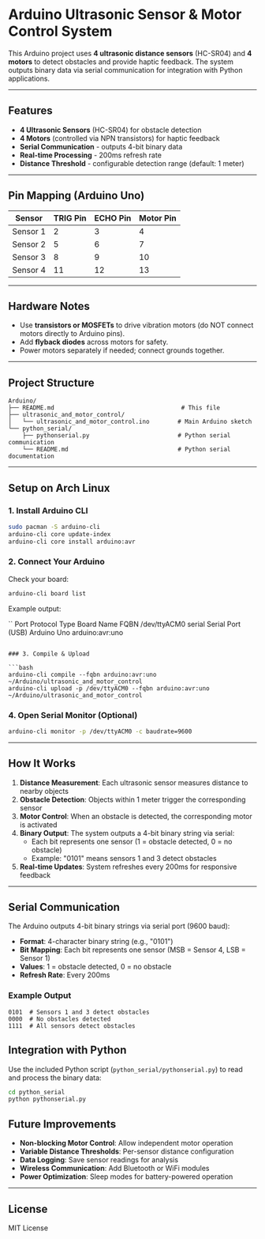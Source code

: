 

# Arduino Ultrasonic Sensor & Motor Control System

This Arduino project uses **4 ultrasonic distance sensors** (HC-SR04) and **4 motors** to detect obstacles and provide haptic feedback. The system outputs binary data via serial communication for integration with Python applications.

---

## Features
- **4 Ultrasonic Sensors** (HC-SR04) for obstacle detection
- **4 Motors** (controlled via NPN transistors) for haptic feedback
- **Serial Communication** - outputs 4-bit binary data
- **Real-time Processing** - 200ms refresh rate
- **Distance Threshold** - configurable detection range (default: 1 meter)

---

## Pin Mapping (Arduino Uno)

| Sensor | TRIG Pin | ECHO Pin | Motor Pin |
|--------|----------|----------|-----------|
| Sensor 1 | 2  | 3  | 4  |
| Sensor 2 | 5  | 6  | 7  |
| Sensor 3 | 8  | 9  | 10 |
| Sensor 4 | 11 | 12 | 13 |

---

## Hardware Notes
- Use **transistors or MOSFETs** to drive vibration motors (do NOT connect motors directly to Arduino pins).
- Add **flyback diodes** across motors for safety.
- Power motors separately if needed; connect grounds together.

---

## Project Structure
```
Arduino/
├── README.md                                    # This file
├── ultrasonic_and_motor_control/
│   └── ultrasonic_and_motor_control.ino        # Main Arduino sketch
└── python_serial/
    ├── pythonserial.py                         # Python serial communication
    └── README.md                               # Python serial documentation
```

---

## Setup on Arch Linux

### 1. Install Arduino CLI
```bash
sudo pacman -S arduino-cli
arduino-cli core update-index
arduino-cli core install arduino:avr
````

### 2. Connect Your Arduino

Check your board:

```bash
arduino-cli board list
```

Example output:

``
Port         Protocol Type              Board Name  FQBN
/dev/ttyACM0 serial   Serial Port (USB) Arduino Uno arduino:avr:uno
```

### 3. Compile & Upload

```bash
arduino-cli compile --fqbn arduino:avr:uno ~/Arduino/ultrasonic_and_motor_control
arduino-cli upload -p /dev/ttyACM0 --fqbn arduino:avr:uno ~/Arduino/ultrasonic_and_motor_control
```

### 4. Open Serial Monitor (Optional)

```bash
arduino-cli monitor -p /dev/ttyACM0 -c baudrate=9600
```

---

## How It Works

1. **Distance Measurement**: Each ultrasonic sensor measures distance to nearby objects
2. **Obstacle Detection**: Objects within 1 meter trigger the corresponding sensor
3. **Motor Control**: When an obstacle is detected, the corresponding motor is activated
4. **Binary Output**: The system outputs a 4-bit binary string via serial:
   - Each bit represents one sensor (1 = obstacle detected, 0 = no obstacle)
   - Example: "0101" means sensors 1 and 3 detect obstacles
5. **Real-time Updates**: System refreshes every 200ms for responsive feedback

---

## Serial Communication

The Arduino outputs 4-bit binary strings via serial port (9600 baud):

- **Format**: 4-character binary string (e.g., "0101")
- **Bit Mapping**: Each bit represents one sensor (MSB = Sensor 4, LSB = Sensor 1)
- **Values**: 1 = obstacle detected, 0 = no obstacle
- **Refresh Rate**: Every 200ms

### Example Output
```
0101  # Sensors 1 and 3 detect obstacles
0000  # No obstacles detected
1111  # All sensors detect obstacles
```

## Integration with Python

Use the included Python script (`python_serial/pythonserial.py`) to read and process the binary data:

```bash
cd python_serial
python pythonserial.py
```

## Future Improvements

* **Non-blocking Motor Control**: Allow independent motor operation
* **Variable Distance Thresholds**: Per-sensor distance configuration
* **Data Logging**: Save sensor readings for analysis
* **Wireless Communication**: Add Bluetooth or WiFi modules
* **Power Optimization**: Sleep modes for battery-powered operation

---

## License

MIT License


